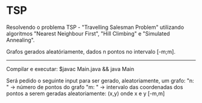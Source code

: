 # TSP
Resolvendo o problema TSP - "Travelling Salesman Problem" utilizando algoritmos "Nearest Neighbour First", "Hill Climbing" e "Simulated Annealing".

Grafos gerados aleatóriamente, dados n pontos no intervalo [-m;m].

_________________________________________________________

Compilar e executar:
$javac Main.java && java Main

Será pedido o seguinte input para ser gerado, aleatoriamente, um grafo:
"n: " -> número de pontos do grafo
"m: " -> intervalo das coordenadas dos pontos a serem geradas aleatoriamente: (x,y) onde x e y [-m,m]
